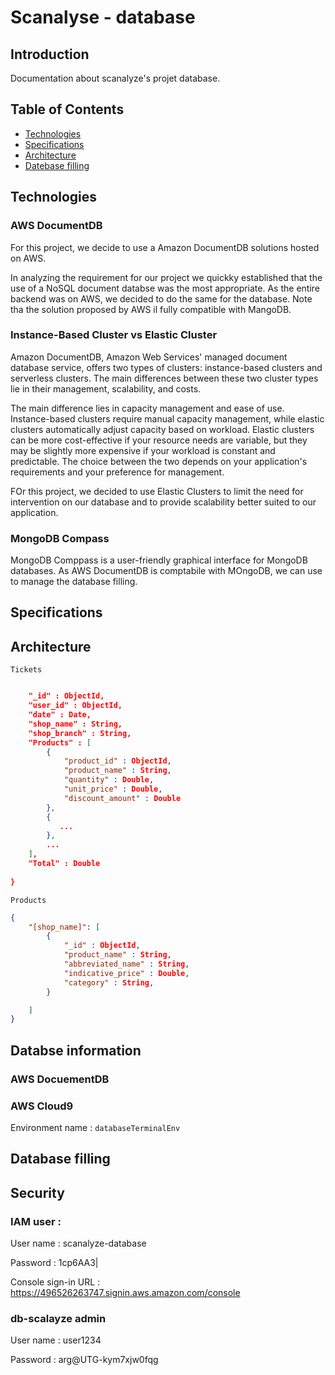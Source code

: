  # Scanalyse - database

## Introduction
Documentation about scanalyze's projet database.

## Table of Contents
- [Technologies](#technologies)
- [Specifications](#specifications)
- [Architecture](#architecture)
- [Datebase filling](#database_filling)


## Technologies
### AWS DocumentDB
For this project, we decide to use a Amazon DocumentDB solutions hosted on AWS.

In analyzing the requirement for our project we quickky established that the use of a NoSQL document databse was the most appropriate.
As the entire backend was on AWS, we decided to do the same for the database.
Note tha the solution proposed by AWS il fully compatible with MangoDB.

### Instance-Based Cluster vs Elastic Cluster
Amazon DocumentDB, Amazon Web Services' managed document database service, offers two types of clusters: instance-based clusters and serverless clusters. The main differences between these two cluster types lie in their management, scalability, and costs.

The main difference lies in capacity management and ease of use. Instance-based clusters require manual capacity management, while elastic clusters automatically adjust capacity based on workload. Elastic clusters can be more cost-effective if your resource needs are variable, but they may be slightly more expensive if your workload is constant and predictable. The choice between the two depends on your application's requirements and your preference for management.


FOr this project, we decided to use Elastic Clusters to limit the need for intervention on our database and to provide scalability better suited to our application.

### MongoDB Compass
MongoDB Comppass is a user-friendly graphical interface for MongoDB databases.
As AWS DocumentDB is comptabile with MOngoDB, we can use to manage the database filling.

## Specifications



## Architecture
`Tickets`

```json

    "_id" : ObjectId,
    "user_id" : ObjectId,
    "date" : Date,
    "shop_name" : String,
    "shop_branch" : String,
    "Products" : [
        {
            "product_id" : ObjectId,
            "product_name" : String,
            "quantity" : Double,
            "unit_price" : Double,
            "discount_amount" : Double
        },
        {
           ... 
        },
        ...
    ],
    "Total" : Double
    
}
```

`Products`

````json
{
    "[shop_name]": [
        {
            "_id" : ObjectId,
            "product_name" : String,
            "abbreviated_name" : String,
            "indicative_price" : Double,
            "category" : String,
        }

    ]
}
````

## Databse information
### AWS DocuementDB

### AWS Cloud9
Environment name : `databaseTerminalEnv`


## Database filling


## Security
### IAM user :
User name : scanalyze-database

Password : 1cp6AA3|

Console sign-in URL : https://496526263747.signin.aws.amazon.com/console

### db-scalayze admin
User name : user1234

Password : arg@UTG-kym7xjw0fqg
